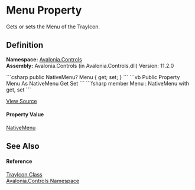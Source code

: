 # Menu Property


Gets or sets the Menu of the TrayIcon.



## Definition
**Namespace:** <a href="N_Avalonia_Controls">Avalonia.Controls</a>  
**Assembly:** Avalonia.Controls (in Avalonia.Controls.dll) Version: 11.2.0

<Tabs groupId="api-code-preview">
<TabItem value="csharp" label="C#">
```csharp
public NativeMenu? Menu { get; set; }
```
</TabItem>
<TabItem value="vb" label="VB">
```vb
Public Property Menu As NativeMenu
	Get
	Set
```
</TabItem>
<TabItem value="fsharp" label="F#">
```fsharp
member Menu : NativeMenu with get, set
```
</TabItem>
</Tabs>



<a href="https://github.com/AvaloniaUI/Avalonia/tree/master/src/Avalonia.Controls/TrayIcon.cs#L148" title="View the source code">View Source</a>



#### Property Value
<a href="T_Avalonia_Controls_NativeMenu">NativeMenu</a>

## See Also


#### Reference
<a href="T_Avalonia_Controls_TrayIcon">TrayIcon Class</a>  
<a href="N_Avalonia_Controls">Avalonia.Controls Namespace</a>  

